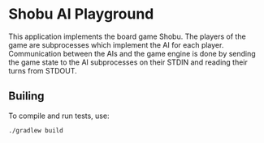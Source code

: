 # Shobu AI Playground

This application implements the board game Shobu. The players of the game are subprocesses 
which implement the AI for each player. Communication between the AIs and the game engine is done 
by sending the game state to the AI subprocesses on their STDIN and reading their turns from STDOUT.

## Builing

To compile and run tests, use:
```bash
./gradlew build
``` 